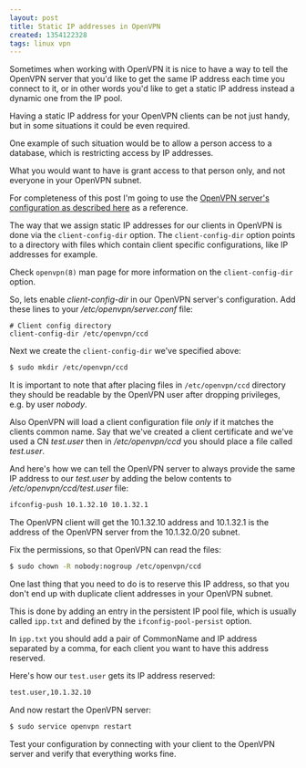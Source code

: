 ```yaml
---
layout: post
title: Static IP addresses in OpenVPN
created: 1354122328
tags: linux vpn
---
```

Sometimes when working with OpenVPN it is nice to have a way to
tell the OpenVPN server that you'd like to get the same IP address
each time you connect to it, or in other words you'd like to get a
static IP address instead a dynamic one from the IP pool.

Having a static IP address for your OpenVPN clients can be not just
handy, but in some situations it could be even required.

One example of such situation would be to allow a person access to a
database, which is restricting access by IP addresses.

What you would want to have is grant access to that person only, and
not everyone in your OpenVPN subnet.

For completeness of this post I'm going to use the [OpenVPN server's
configuration as described here](http://dnaeon.github.io/installing-openvpn-on-debian-gnu-linux/) as a reference.

The way that we assign static IP addresses for our clients in OpenVPN
is done via the `client-config-dir` option. The `client-config-dir`
option points to a directory with files which contain client specific
configurations, like IP addresses for example.

Check `openvpn(8)` man page for more information on the
`client-config-dir` option.

So, lets enable *client-config-dir* in our OpenVPN server's
configuration. Add these lines to your */etc/openvpn/server.conf*
file:

```text
# Client config directory
client-config-dir /etc/openvpn/ccd
```

Next we create the `client-config-dir` we've specified above:

```bash
$ sudo mkdir /etc/openvpn/ccd
```

It is important to note that after placing files in `/etc/openvpn/ccd`
directory they should be readable by the OpenVPN user after dropping
privileges, e.g. by user *nobody*.

Also OpenVPN will load a client configuration file *only* if it
matches the clients common name. Say that we've created a client
certificate and we've used a CN *test.user* then in */etc/openvpn/ccd*
you should place a file called *test.user*.

And here's how we can tell the OpenVPN server to always provide the
same IP address to our *test.user* by adding the below contents to
*/etc/openvpn/ccd/test.user* file:

```bash
ifconfig-push 10.1.32.10 10.1.32.1
```

The OpenVPN client will get the 10.1.32.10 address and 10.1.32.1 is
the address of the OpenVPN server from the 10.1.32.0/20 subnet.

Fix the permissions, so that OpenVPN can read the files:

```bash
$ sudo chown -R nobody:nogroup /etc/openvpn/ccd
```

One last thing that you need to do is to reserve this IP address, so
that you don't end up with duplicate client addresses in your OpenVPN
subnet.

This is done by adding an entry in the persistent IP pool file, which
is usually called `ipp.txt` and defined by the `ifconfig-pool-persist`
option.

In `ipp.txt` you should add a pair of CommonName and IP address
separated by a comma, for each client you want to have this address
reserved.

Here's how our `test.user` gets its IP address reserved:

```bash
test.user,10.1.32.10
```

And now restart the OpenVPN server:

```bash
$ sudo service openvpn restart
```

Test your configuration by connecting with your client to the OpenVPN
server and verify that everything works fine.
